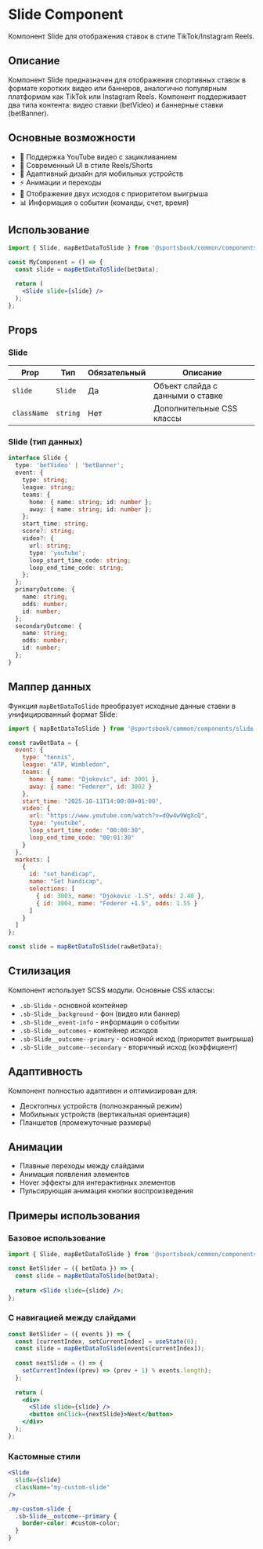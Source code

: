 # Slide Component

Компонент Slide для отображения ставок в стиле TikTok/Instagram Reels.

## Описание

Компонент Slide предназначен для отображения спортивных ставок в формате коротких видео или баннеров, аналогично популярным платформам как TikTok или Instagram Reels. Компонент поддерживает два типа контента: видео ставки (betVideo) и баннерные ставки (betBanner).

## Основные возможности

- 🎥 Поддержка YouTube видео с зацикливанием
- 🎨 Современный UI в стиле Reels/Shorts
- 📱 Адаптивный дизайн для мобильных устройств
- ⚡ Анимации и переходы
- 🎯 Отображение двух исходов с приоритетом выигрыша
- 📊 Информация о событии (команды, счет, время)

## Использование

```jsx
import { Slide, mapBetDataToSlide } from '@sportsbook/common/components/slide';

const MyComponent = () => {
  const slide = mapBetDataToSlide(betData);

  return (
    <Slide slide={slide} />
  );
};
```

## Props

### Slide

| Prop | Тип | Обязательный | Описание |
|------|-----|-------------|----------|
| `slide` | `Slide` | Да | Объект слайда с данными о ставке |
| `className` | `string` | Нет | Дополнительные CSS классы |

### Slide (тип данных)

```typescript
interface Slide {
  type: 'betVideo' | 'betBanner';
  event: {
    type: string;
    league: string;
    teams: {
      home: { name: string; id: number };
      away: { name: string; id: number };
    };
    start_time: string;
    score?: string;
    video?: {
      url: string;
      type: 'youtube';
      loop_start_time_code: string;
      loop_end_time_code: string;
    };
  };
  primaryOutcome: {
    name: string;
    odds: number;
    id: number;
  };
  secondaryOutcome: {
    name: string;
    odds: number;
    id: number;
  };
}
```

## Маппер данных

Функция `mapBetDataToSlide` преобразует исходные данные ставки в унифицированный формат Slide:

```javascript
import { mapBetDataToSlide } from '@sportsbook/common/components/slide';

const rawBetData = {
  event: {
    type: "tennis",
    league: "ATP, Wimbledon",
    teams: {
      home: { name: "Djokovic", id: 3001 },
      away: { name: "Federer", id: 3002 }
    },
    start_time: "2025-10-11T14:00:00+01:00",
    video: {
      url: "https://www.youtube.com/watch?v=dQw4w9WgXcQ",
      type: "youtube",
      loop_start_time_code: "00:00:30",
      loop_end_time_code: "00:01:30"
    }
  },
  markets: [
    {
      id: "set_handicap",
      name: "Set handicap",
      selections: [
        { id: 3003, name: "Djokovic -1.5", odds: 2.40 },
        { id: 3004, name: "Federer +1.5", odds: 1.55 }
      ]
    }
  ]
};

const slide = mapBetDataToSlide(rawBetData);
```

## Стилизация

Компонент использует SCSS модули. Основные CSS классы:

- `.sb-Slide` - основной контейнер
- `.sb-Slide__background` - фон (видео или баннер)
- `.sb-Slide__event-info` - информация о событии
- `.sb-Slide__outcomes` - контейнер исходов
- `.sb-Slide__outcome--primary` - основной исход (приоритет выигрыша)
- `.sb-Slide__outcome--secondary` - вторичный исход (коэффициент)

## Адаптивность

Компонент полностью адаптивен и оптимизирован для:
- Десктопных устройств (полноэкранный режим)
- Мобильных устройств (вертикальная ориентация)
- Планшетов (промежуточные размеры)

## Анимации

- Плавные переходы между слайдами
- Анимация появления элементов
- Hover эффекты для интерактивных элементов
- Пульсирующая анимация кнопки воспроизведения

## Примеры использования

### Базовое использование

```jsx
import { Slide, mapBetDataToSlide } from '@sportsbook/common/components/slide';

const BetSlider = ({ betData }) => {
  const slide = mapBetDataToSlide(betData);
  
  return <Slide slide={slide} />;
};
```

### С навигацией между слайдами

```jsx
const BetSlider = ({ events }) => {
  const [currentIndex, setCurrentIndex] = useState(0);
  const slide = mapBetDataToSlide(events[currentIndex]);
  
  const nextSlide = () => {
    setCurrentIndex((prev) => (prev + 1) % events.length);
  };
  
  return (
    <div>
      <Slide slide={slide} />
      <button onClick={nextSlide}>Next</button>
    </div>
  );
};
```

### Кастомные стили

```jsx
<Slide 
  slide={slide} 
  className="my-custom-slide"
/>
```

```scss
.my-custom-slide {
  .sb-Slide__outcome--primary {
    border-color: #custom-color;
  }
}
```
